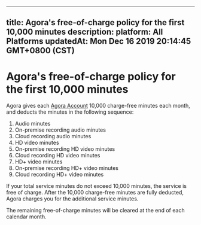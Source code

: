 
---
title: Agora's free-of-charge policy for the first 10,000 minutes
description: 
platform: All Platforms
updatedAt: Mon Dec 16 2019 20:14:45 GMT+0800 (CST)
---
# Agora's free-of-charge policy for the first 10,000 minutes
Agora gives each [Agora Account](https://console.agora.io/) 10,000 charge-free minutes each month, and deducts the minutes in the following sequence: 

1. Audio minutes
2. On-premise recording audio minutes
3. Cloud recording audio minutes 
4. HD video minutes
5. On-premise recording HD video minutes
6. Cloud recording HD video minutes
7. HD+ video minutes
8. On-premise recording HD+ video minutes
9. Cloud recording HD+ video minutes

If your total service minutes do not exceed 10,000 minutes, the service is free of charge. After the 10,000 charge-free minutes are fully deducted, Agora charges you for the additional service minutes.

<div class="alert note">The remaining free-of-charge minutes will be cleared at the end of each calendar month.</div>


